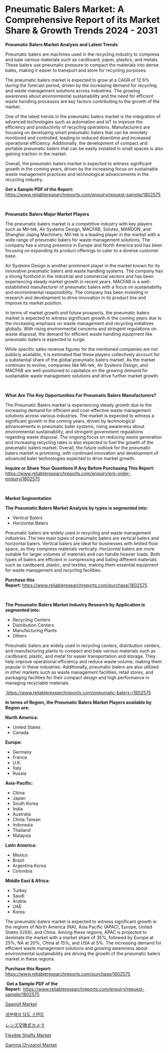<p><h1>Pneumatic Balers Market: A Comprehensive Report of its Market Share & Growth Trends 2024 - 2031</h1></p><p><strong>Pneumatic Balers Market Analysis and Latest Trends</strong></p>
<p><p>Pneumatic balers are machines used in the recycling industry to compress and bale various materials such as cardboard, paper, plastics, and metals. These balers use pneumatic pressure to compact the materials into dense bales, making it easier to transport and store for recycling purposes. </p><p>The pneumatic balers market is expected to grow at a CAGR of 12.6% during the forecast period, driven by the increasing demand for recycling and waste management solutions across industries. The growing awareness about environmental sustainability and the need for efficient waste handling processes are key factors contributing to the growth of the market.</p><p>One of the latest trends in the pneumatic balers market is the integration of advanced technologies such as automation and IoT to improve the efficiency and productivity of recycling operations. Manufacturers are focusing on developing smart pneumatic balers that can be remotely monitored and controlled, leading to reduced downtime and increased operational efficiency. Additionally, the development of compact and portable pneumatic balers that can be easily installed in small spaces is also gaining traction in the market.</p><p>Overall, the pneumatic balers market is expected to witness significant growth in the coming years, driven by the increasing focus on sustainable waste management practices and technological advancements in the recycling industry.</p></p>
<p><strong>Get a Sample PDF of the Report:&nbsp;</strong> <a href="https://www.reliableresearchreports.com/enquiry/request-sample/1802575">https://www.reliableresearchreports.com/enquiry/request-sample/1802575</a></p>
<p>&nbsp;</p>
<p><strong>Pneumatic Balers Major Market Players</strong></p>
<p><p>The pneumatic balers market is a competitive industry with key players such as Mil-tek, Air Systems Design, MACFAB, Solutex, MARDON, and Shanghai Jiajing Machinery. Mil-tek is a leading player in the market with a wide range of pneumatic balers for waste management solutions. The company has a strong presence in Europe and North America and has been focusing on expanding its product offerings to cater to a diverse customer base.</p><p>Air Systems Design is another prominent player in the market known for its innovative pneumatic balers and waste handling systems. The company has a strong foothold in the industrial and commercial sectors and has been experiencing steady market growth in recent years. MACFAB is a well-established manufacturer of pneumatic balers with a focus on sustainability and environmental responsibility. The company has been investing in research and development to drive innovation in its product line and improve its market position.</p><p>In terms of market growth and future prospects, the pneumatic balers market is expected to witness significant growth in the coming years due to the increasing emphasis on waste management and recycling initiatives globally. With rising environmental concerns and stringent regulations on waste disposal, the demand for efficient waste handling equipment like pneumatic balers is expected to surge.</p><p>While specific sales revenue figures for the mentioned companies are not publicly available, it is estimated that these players collectively account for a substantial share of the global pneumatic balers market. As the market continues to evolve, companies like Mil-tek, Air Systems Design, and MACFAB are well-positioned to capitalize on the growing demand for sustainable waste management solutions and drive further market growth.</p></p>
<p>&nbsp;</p>
<p><strong>What Are The Key Opportunities For Pneumatic Balers Manufacturers?</strong></p>
<p><p>The Pneumatic Balers market is experiencing steady growth due to the increasing demand for efficient and cost-effective waste management solutions across various industries. The market is expected to witness a significant growth in the coming years, driven by technological advancements in pneumatic baler systems, rising awareness about environmental sustainability, and stringent government regulations regarding waste disposal. The ongoing focus on reducing waste generation and increasing recycling rates is also expected to fuel the growth of the pneumatic balers market. Overall, the future outlook for the pneumatic balers market is promising, with continued innovation and development of advanced baler technologies expected to drive market growth.</p></p>
<p><strong>Inquire or Share Your Questions If Any Before Purchasing This Report:</strong> <a href="https://www.reliableresearchreports.com/enquiry/pre-order-enquiry/1802575">https://www.reliableresearchreports.com/enquiry/pre-order-enquiry/1802575</a></p>
<p>&nbsp;</p>
<p><strong>Market Segmentation</strong></p>
<p><strong>The Pneumatic Balers Market Analysis by types is segmented into:</strong></p>
<p><ul><li>Vertical Balers</li><li>Horizontal Balers</li></ul></p>
<p><p>Pneumatic balers are widely used in recycling and waste management industries. The two main types of pneumatic balers are vertical balers and horizontal balers. Vertical balers are ideal for businesses with limited floor space, as they compress materials vertically. Horizontal balers are more suitable for larger volumes of materials and can handle heavier loads. Both types of balers are efficient in compressing and baling different materials such as cardboard, plastic, and textiles, making them essential equipment for waste management and recycling facilities.</p></p>
<p><strong>Purchase this Report:&nbsp;</strong><a href="https://www.reliableresearchreports.com/purchase/1802575">https://www.reliableresearchreports.com/purchase/1802575</a></p>
<p>&nbsp;</p>
<p><strong>The Pneumatic Balers Market Industry Research by Application is segmented into:</strong></p>
<p><ul><li>Recycling Centers</li><li>Distribution Centers</li><li>Manufacturing Plants</li><li>Others</li></ul></p>
<p><p>Pneumatic balers are widely used in recycling centers, distribution centers, and manufacturing plants to compact and bale various materials such as cardboard, plastic, and metal for easier transportation and storage. They help improve operational efficiency and reduce waste volume, making them popular in these industries. Additionally, pneumatic balers are also utilized in other markets such as waste management facilities, retail stores, and packaging facilities for their compact design and high performance in managing recyclable materials.</p></p>
<p><a href="https://www.reliableresearchreports.com/pneumatic-balers-r1802575">&nbsp;https://www.reliableresearchreports.com/pneumatic-balers-r1802575</a></p>
<p><strong>In terms of Region, the Pneumatic Balers Market Players available by Region are:</strong></p>
<p>
    <p> <strong> North America: </strong>
        <ul>
            <li>United States</li>
            <li>Canada</li>
        </ul>
        </p> 
    <p> <strong> Europe: </strong>
        <ul>
            <li>Germany</li>
            <li>France</li>
            <li>U.K.</li>
            <li>Italy</li>
            <li>Russia</li>
        </ul>
        </p> 
    <p> <strong> Asia-Pacific: </strong>
        <ul>
            <li>China</li>
            <li>Japan</li>
            <li>South Korea</li>
            <li>India</li>
            <li>Australia</li>
            <li>China Taiwan</li>
            <li>Indonesia</li>
            <li>Thailand</li>
            <li>Malaysia</li>
        </ul>
        </p> 
    <p> <strong> Latin America: </strong>
        <ul>
            <li>Mexico</li>
            <li>Brazil</li>
            <li>Argentina Korea</li>
            <li>Colombia</li>
        </ul>
        </p> 
    <p> <strong> Middle East & Africa: </strong>
        <ul>
            <li>Turkey</li>
            <li>Saudi</li>
            <li>Arabia</li>
            <li>UAE</li>
            <li>Korea</li>
        </ul>
    </p>
    </p>
<p><p>The pneumatic balers market is expected to witness significant growth in the regions of North America (NA), Asia Pacific (APAC), Europe, United States (USA), and China. Among these regions, APAC is projected to dominate the market with a market share of 35%, followed by Europe at 25%, NA at 20%, China at 15%, and USA at 5%. The increasing demand for efficient waste management solutions and growing awareness about environmental sustainability are driving the growth of the pneumatic balers market in these regions.</p></p>
<p><strong>Purchase this Report: </strong><a href="https://www.reliableresearchreports.com/purchase/1802575">https://www.reliableresearchreports.com/purchase/1802575</a></p>
<p>&nbsp;<strong>Get a Sample PDF of the Report:&nbsp;&nbsp;</strong><a href="https://www.reliableresearchreports.com/enquiry/request-sample/1802575">https://www.reliableresearchreports.com/enquiry/request-sample/1802575</a></p>
<p><strong></strong></p>
<p><p><a href="https://www.linkedin.com/pulse/sawmill-market-growth-trends-covid-19-impact-forecasts-period-gzz2f?trackingId=jMmvkgOVZIGMkx%2F2FlyeyA%3D%3D">Sawmill Market</a></p><p><a href="https://medium.com/@maksymilianbaran1901/2024%EB%85%84%EB%B6%80%ED%84%B0-2031%EB%85%84%EA%B9%8C%EC%A7%80%EC%9D%98-%EB%B0%94%EC%9D%B4%EC%98%A4-%EB%B6%84%ED%95%B4%EC%84%B1-%EB%8B%B4%EB%82%AD-%EC%8A%A4%ED%85%90%ED%8A%B8-%EC%8B%9C%EC%9E%A5-%EB%8F%99%ED%96%A5-%EB%B0%8F-%EC%8B%9C%EC%9E%A5-%EB%B6%84%EC%84%9D-%EC%98%88%EC%B8%A1-24726b3ed30f">생분해성 담도 스텐트</a></p><p><a href="https://github.com/SarahFahey88/Market-Research-Report-List-1/blob/main/148003731966.md">レンズ交換式カメラ</a></p><p><a href="https://github.com/okotobwrhuteie/Market-Research-Report-List-2/blob/main/flexible-shafts-market.md">Flexible Shafts Market</a></p><p><a href="https://www.linkedin.com/pulse/gamma-oryzanol-market-provides-detailed-segmentation-based-rorff?trackingId=rkmNCuOOUJ0Ml0nNGQR9Uw%3D%3D">Gamma Oryzanol Market</a></p></p>